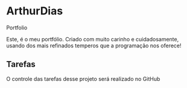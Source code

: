 # ArthurDias
Portfolio

Este, é o meu portfólio. Criado com muito carinho e cuidadosamente, usando dos mais refinados temperos que a programação nos oferece!

## Tarefas

O controle das tarefas desse projeto será realizado no GitHub
